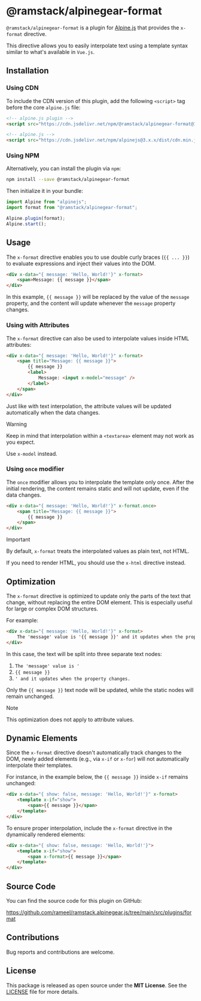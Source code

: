 # @ramstack/alpinegear-format

`@ramstack/alpinegear-format` is a plugin for [Alpine.js](https://alpinejs.dev/) that provides the `x-format` directive.

This directive allows you to easily interpolate text using a template syntax similar to what's available in `Vue.js`.

## Installation

### Using CDN
To include the CDN version of this plugin, add the following `<script>` tag before the core `alpine.js` file:

```html
<!-- alpine.js plugin -->
<script src="https://cdn.jsdelivr.net/npm/@ramstack/alpinegear-format@1/alpinegear-format.min.js" defer></script>

<!-- alpine.js -->
<script src="https://cdn.jsdelivr.net/npm/alpinejs@3.x.x/dist/cdn.min.js" defer></script>
```

### Using NPM
Alternatively, you can install the plugin via `npm`:

```bash
npm install --save @ramstack/alpinegear-format
```

Then initialize it in your bundle:

```js
import Alpine from "alpinejs";
import format from "@ramstack/alpinegear-format";

Alpine.plugin(format);
Alpine.start();
```

## Usage
The `x-format` directive enables you to use double curly braces (`{{ ... }}`) to evaluate expressions
and inject their values into the DOM.

```html
<div x-data="{ message: 'Hello, World!'}" x-format>
    <span>Message: {{ message }}</span>
</div>
```

In this example, `{{ message }}` will be replaced by the value of the `message` property,
and the content will update whenever the `message` property changes.

### Using with Attributes
The `x-format` directive can also be used to interpolate values inside HTML attributes:

```html
<div x-data="{ message: 'Hello, World!'}" x-format>
    <span title="Message: {{ message }}">
        {{ message }}
        <label>
            Message: <input x-model="message" />
        </label>
    </span>
</div>
```

Just like with text interpolation, the attribute values will be updated automatically when the data changes.

> [!WARNING]
> Keep in mind that interpolation within a `<textarea>` element may not work as you expect.
>
> Use `x-model` instead.

### Using `once` modifier
The `once` modifier allows you to interpolate the template only once.
After the initial rendering, the content remains static and will not update, even if the data changes.

```html
<div x-data="{ message: 'Hello, World!'}" x-format.once>
    <span title="Message: {{ message }}">
        {{ message }}
    </span>
</div>
```

> [!IMPORTANT]
> By default, `x-format` treats the interpolated values as plain text, not HTML.
>
> If you need to render HTML, you should use the `x-html` directive instead.


## Optimization
The `x-format` directive is optimized to update only the parts of the text that change,
without replacing the entire DOM element. This is especially useful for large or complex DOM structures.

For example:
```html
<div x-data="{ message: 'Hello, World!'}" x-format>
    The 'message' value is '{{ message }}' and it updates when the property changes.
</div>
```

In this case, the text will be split into three separate text nodes:
1. `The 'message' value is '`
2. `{{ message }}`
3. `' and it updates when the property changes.`

Only the `{{ message }}` text node will be updated, while the static nodes will remain unchanged.

> [!NOTE]
> This optimization does not apply to attribute values.


## Dynamic Elements
Since the `x-format` directive doesn't automatically track changes to the DOM,
newly added elements (e.g., via `x-if` or `x-for`) will not automatically interpolate their templates.

For instance, in the example below, the `{{ message }}` inside `x-if` remains unchanged:

```html
<div x-data="{ show: false, message: 'Hello, World!'}" x-format>
    <template x-if="show">
        <span>{{ message }}</span>
    </template>
</div>
```

To ensure proper interpolation, include the `x-format` directive in the dynamically rendered elements:

```html
<div x-data="{ show: false, message: 'Hello, World!'}">
    <template x-if="show">
        <span x-format>{{ message }}</span>
    </template>
</div>
```

## Source Code
You can find the source code for this plugin on GitHub:

https://github.com/rameel/ramstack.alpinegear.js/tree/main/src/plugins/format

## Contributions
Bug reports and contributions are welcome.

## License
This package is released as open source under the **MIT License**.
See the [LICENSE](https://github.com/rameel/ramstack.alpinegear.js/blob/main/LICENSE) file for more details.
